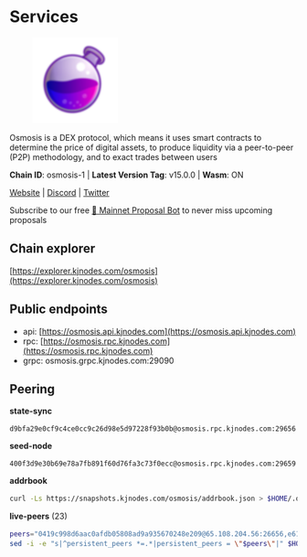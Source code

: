 # Services

<figure><img src="https://raw.githubusercontent.com/kj89/cosmos-images/main/logos/osmosis.png" width="150" alt=""><figcaption></figcaption></figure>

Osmosis is a DEX protocol, which means it uses smart contracts  to determine the price of digital assets, to produce liquidity  via a peer-to-peer (P2P) methodology, and to exact trades between users

**Chain ID**: osmosis-1 | **Latest Version Tag**: v15.0.0 | **Wasm**: ON

[Website](https://osmosis.zone) | [Discord](https://discord.gg/osmosis) | [Twitter](https://twitter.com/osmosiszone)



Subscribe to our free [🤖 Mainnet Proposal Bot](https://t.me/kjnodes_proposal_bot) to never miss upcoming proposals


## Chain explorer
[https://explorer.kjnodes.com/osmosis](https://explorer.kjnodes.com/osmosis)

## Public endpoints

* api: [https://osmosis.api.kjnodes.com](https://osmosis.api.kjnodes.com)
* rpc: [https://osmosis.rpc.kjnodes.com](https://osmosis.rpc.kjnodes.com)
* grpc: osmosis.grpc.kjnodes.com:29090

## Peering

**state-sync**

```text
d9bfa29e0cf9c4ce0cc9c26d98e5d97228f93b0b@osmosis.rpc.kjnodes.com:29656
```

**seed-node**

```text
400f3d9e30b69e78a7fb891f60d76fa3c73f0ecc@osmosis.rpc.kjnodes.com:29659
```

**addrbook**
```bash
curl -Ls https://snapshots.kjnodes.com/osmosis/addrbook.json > $HOME/.osmosisd/config/addrbook.json
```

**live-peers** (23)
```bash
peers="0419c998d6aac0afdb05808ad9a935670248e209@65.108.204.56:26656,e613079d9b1c1c688963215a975cc9b29722f4fb@65.108.238.103:12556,406f64a8d601e34d7311fd61ec87b0c7028bd230@138.201.23.39:46656,9b1bfb99d9eb04af32510ed8e3eb83c59448662f@95.214.52.220:26656,3197daa0ee5245b17a546be032ff0f6814e1d1db@148.251.191.239:26656,d4e6a9d74abbf4676c8fd2d58d27fc24b59056b9@143.198.22.206:26656,6b1dd134b30aeaeb2f21f33bd2cd0370a2275501@138.68.6.165:26656,dc230c6475bdbf3ab64058a37a8de2261b6396eb@74.96.207.58:26822,d0d4b88110767c503baa8a618cfd7e284482f8dc@37.120.245.11:26656,c7fb97358712f447ca0689e814fe8c965a71b314@65.21.133.114:26656,ec929701754be057fb38c824fc127e26add9c900@138.201.121.185:26666,6178f129efa76d235436e2156959d0acb4772c6a@65.108.128.168:36656,d9bfa29e0cf9c4ce0cc9c26d98e5d97228f93b0b@65.109.88.38:29656,a5ce326c6a5b78ef57d5121825e041a3cba94146@142.132.202.98:26656,34340a9151d4a97a850d2cd64d8778279faf3f96@194.163.181.100:26656,8e72d0b37a9dc16ea58c0da705caa6530badd6ce@138.197.68.193:26656,5ea9ac6872e057b0e285474c89ffb954653e3007@52.12.69.48:26656,42f42a4b3527b927d5002d45abd37f66ecdd4861@51.178.74.75:16656,b69e57cd6f796ac5d6efb1a834163365c37cbfa8@78.46.69.29:26656,f9bfc7f25f63bd7e392fbe5465126b311465cbce@65.108.78.186:26656,33cf290cc0cfec8c59e6af86f1a5579303d21087@138.68.14.64:26656,b2f9afdb8932f6b8cead8ca186473ed37d410881@3.15.176.200:26656,9a5cad2189ff3ec771c0634c6d3b9f2ec6fc4e4c@18.159.135.176:26656"
sed -i -e "s|^persistent_peers *=.*|persistent_peers = \"$peers\"|" $HOME/.osmosisd/config/config.toml
```
